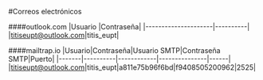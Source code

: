 #Correos electrónicos

####outlook.com
|Usuario              |Contraseña|
|---------------------|----------|
|titiseupt@outlook.com|titis_eupt|


####mailtrap.io
|Usuario|Contraseña|Usuario SMTP|Contraseña SMTP|Puerto|
|-------|----------|------------|---------------|------|
|titiseupt@outlook.com|titis_eupt|a811e75b96f6bd|f9408505200962|2525|
